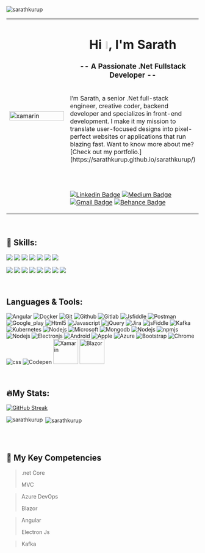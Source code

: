 <p align="left"> <img src="https://komarev.com/ghpvc/?username=sarathkurup&label=Profile%20views&color=0e75b6&style=flat" alt="sarathkurup" /> </p>
<table width="100%">
  <tr>
  <td width="50%"><img width="100%" src="https://lh3.googleusercontent.com/drive-viewer/AFGJ81rp08ftaTCHZ5OumTn1ZdpJ1ILhuNTg2rCpOrFxvIpMH_jRog1f_vFXFnxC2RCI3arJ4XDYXEpxgoAhxTgtacPmwZP9mw=w1920-h919" alt="xamarin"/>
  <td width="50%">
    <h1 align="center">Hi <img width="3%" src="https://media.giphy.com/media/hvRJCLFzcasrR4ia7z/giphy.gif" />, I'm Sarath</h1>
<h3 align="center">-- A Passionate .Net Fullstack Developer --</h3>
    
<br>
I’m Sarath, a senior .Net full-stack engineer, creative coder, backend developer and specializes in front-end development. I make it my mission to translate user-focused designs into pixel-perfect websites or applications that run blazing fast.
Want to know more about me? [Check out my portfolio.](https://sarathkurup.github.io/sarathkurup/)

<br><br>
    
  [![Linkedin Badge](https://img.shields.io/badge/-sarathkurup-blue?style=flat-square&logo=Linkedin&logoColor=white&link=https://www.linkedin.com/in/sy-rashid/)](https://www.linkedin.com/in/sy-rashid/)
  [![Medium Badge](https://img.shields.io/badge/-@sarathkurup-03a57a?style=flat-square&label&logo=Medium&link=https://medium.com/@syrashid/)](https://syrashid.medium.com)
  [![Gmail Badge](https://img.shields.io/badge/-@sarathkurup.dev-c14438?style=flat-square&logo=Gmail&logoColor=white&link=mailto:sy@mangotree.dev)](mailto:sy@mangotree.dev)
  [![Behance Badge](https://img.shields.io/badge/-sarathkurup-blue?style=flat-square&label&logo=Behance&link=https://www.behance.net/syrashid)](https://www.behance.net/syrashid)

</tr>
</table>

<br>

## 💼 Skills:

![](https://img.shields.io/badge/Code-Angular-informational?style=flat&logo=angular&logoColor=white&color=4AB197)
![](https://img.shields.io/badge/Code-JavaScript-informational?style=flat&logo=JavaScript&logoColor=white&color=4AB197)
![](https://img.shields.io/badge/Code-TypeScript-informational?style=flat&logo=TypeScript&logoColor=white&color=4AB197)
![](https://img.shields.io/badge/Code-CSharp-informational?style=flat&logo=c-sharp&logoColor=white&color=4AB197)
![](https://img.shields.io/badge/Code-.NET-informational?style=flat&logo=.net&logoColor=white&color=4AB197)
![](https://img.shields.io/badge/Code-MongoDB-informational?style=flat&logo=MongoDB&logoColor=white&color=4AB197)
![](https://img.shields.io/badge/Code-MySQL-informational?style=flat&logo=MySQL&logoColor=white&color=4AB197)

![](https://img.shields.io/badge/Tools-Docker-informational?style=flat&logo=docker&logoColor=white&color=4AB197)
![](https://img.shields.io/badge/Tools-NPM-informational?style=flat&logo=npm&logoColor=white&color=4AB197)
![](https://img.shields.io/badge/Tools-Postman-informational?style=flat&logo=Postman&logoColor=white&color=4AB197)
![](https://img.shields.io/badge/Tools-GitHub-informational?style=flat&logo=GitHub&logoColor=white&color=4AB197)
![](https://img.shields.io/badge/Tools-GitLab-informational?style=flat&logo=GitLab&logoColor=white&color=4AB197)
![](https://img.shields.io/badge/Tools-Bitbucket-informational?style=flat&logo=Bitbucket&logoColor=white&color=4AB197)
![](https://img.shields.io/badge/Tools-Jira-informational?style=flat&logo=Jira-Software&logoColor=white&color=4AB197)
![](https://img.shields.io/badge/Style-CSS-informational?style=flat&logo=css3&logoColor=white&color=4AB197)

<br>

## Languages & Tools:
<p align="left">
  <img src="https://www.vectorlogo.zone/logos/angular/angular-icon.svg" alt="Angular" />
  <img src="https://www.vectorlogo.zone/logos/docker/docker-icon.svg" alt="Docker" />
  <img src="https://www.vectorlogo.zone/logos/git-scm/git-scm-icon.svg" alt="Git" />
  <img src="https://www.vectorlogo.zone/logos/github/github-icon.svg" alt="Github" />
  <img src="https://www.vectorlogo.zone/logos/gitlab/gitlab-icon.svg" alt="Gitlab"/>
  <img src="https://www.vectorlogo.zone/logos/jsfiddle/jsfiddle-ar21.svg" alt="Jsfiddle"/>
  <img src="https://www.vectorlogo.zone/logos/getpostman/getpostman-icon.svg" alt="Postman"/>
  <img src="https://www.vectorlogo.zone/logos/google_play/google_play-icon.svg" alt="Google_play"/>
  <img src="https://www.vectorlogo.zone/logos/w3_html5/w3_html5-icon.svg" alt="Html5"/>
  <img src="https://www.vectorlogo.zone/logos/javascript/javascript-icon.svg" alt="Javascript"/>
  <img src="https://www.vectorlogo.zone/logos/jquery/jquery-icon.svg" alt="jQuery"/>
  <img src="https://www.vectorlogo.zone/logos/atlassian_jira/atlassian_jira-icon.svg" alt="Jira"/>
  <img src="https://www.vectorlogo.zone/logos/jsfiddle/jsfiddle-icon.svg" alt="jsFiddle"/>
  <img src="https://www.vectorlogo.zone/logos/apache_kafka/apache_kafka-icon.svg" alt="Kafka"/>
  <img src="https://www.vectorlogo.zone/logos/kubernetes/kubernetes-icon.svg" alt="Kubernetes"/>
  <img src="https://www.vectorlogo.zone/logos/microsoft/microsoft-icon.svg" alt="Nodejs"/>
  <img src="https://www.vectorlogo.zone/logos/dotnet/dotnet-icon.svg" alt="Microsoft"/>
  <img src="https://www.vectorlogo.zone/logos/mongodb/mongodb-icon.svg" alt="Mongodb"/>
  <img src="https://www.vectorlogo.zone/logos/nodejs/nodejs-icon.svg" alt="Nodejs"/>
  <img src="https://www.vectorlogo.zone/logos/npmjs/npmjs-icon.svg" alt="npmjs"/>
  <img src="https://www.vectorlogo.zone/logos/netlifyapp_watercss/netlifyapp_watercss-icon.svg" alt="Nodejs"/>
  <img src="https://www.vectorlogo.zone/logos/electronjs/electronjs-icon.svg" alt="Electronjs"/>
  <img src="https://www.vectorlogo.zone/logos/android/android-icon.svg" alt="Android"/>
  <img src="https://www.vectorlogo.zone/logos/apple/apple-icon.svg" alt="Apple"/>
  <img src="https://www.vectorlogo.zone/logos/microsoft_azure/microsoft_azure-icon.svg" alt="Azure"/>
  <img src="https://www.vectorlogo.zone/logos/getbootstrap/getbootstrap-icon.svg" alt="Bootstrap"/>
  <img src="https://www.vectorlogo.zone/logos/google_chrome/google_chrome-icon.svg" alt="Chrome"/>
  <img src="https://www.vectorlogo.zone/logos/w3_css/w3_css-icon.svg" alt="css"/>
  <img src="https://www.vectorlogo.zone/logos/codepen/codepen-tile.svg" alt="Codepen"/>
  <img src="https://vectorwiki.com/images/DLf1h__xamarin.svg" alt="Xamarin" width="65" height="65"/>
  <img src="https://vectorwiki.com/images/kYNj1__blazor.svg" alt="Blazor" width="65" height="65"/>
</p>

<br>

## 🔥My Stats:
[![GitHub Streak](http://github-readme-streak-stats.herokuapp.com?user=sarathkurup&theme=dark&background=000000)](https://git.io/streak-stats)
<p><img align="left" src="https://github-readme-stats.vercel.app/api?username=sarathkurup&show_icons=true&locale=en&layout=compact&theme=vision-friendly-dark" alt="sarathkurup" /></p>
<p>&nbsp;<img align="center" src="https://github-readme-stats.vercel.app/api/top-langs/?username=sarathkurup&layout=compact&theme=vision-friendly-dark" alt="sarathkurup" /></p>

<br><br>

## 📣 My Key Competencies

> .net Core
>
> MVC

> Azure DevOps
>
> Blazor

> Angular
> 
> Electron Js

> Kafka
